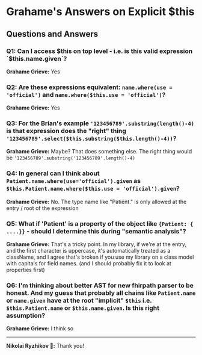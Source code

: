 # Grahame's Answers on Explicit $this

## Questions and Answers

### Q1: Can I access $this on top level - i.e. is this valid expression `$this.name.given`?

**Grahame Grieve:** Yes

### Q2: Are these expressions equivalent: `name.where(use = 'official')` and `name.where($this.use = 'official')`?

**Grahame Grieve:** Yes

### Q3: For the Brian's example `'123456789'.substring(length()-4)` is that expression does the "right" thing `'123456789'.select($this.substring($this.length()-4))`?

**Grahame Grieve:** Maybe? That does something else. The right thing would be `'123456789'.substring('123456789'.length()-4)`

### Q4: In general can I think about `Patient.name.where(use='official').given` as `$this.Patient.name.where($this.use = 'official').given`?

**Grahame Grieve:** No. The type name like "Patient." is only allowed at the entry / root of the expression

### Q5: What if 'Patient' is a property of the object like `{Patient: { ....}}` - should I determine this during "semantic analysis"?

**Grahame Grieve:** That's a tricky point. In my library, if we're at the entry, and the first character is uppercase, it's automatically treated as a className, and I agree that's broken if you use my library on a class model with capitals for field names. (and I should probably fix it to look at properties first)

### Q6: I'm thinking about better AST for new fhirpath parser to be honest. And my guess that probably all chains like `Patient.name` or `name.given` have at the root "implicit" `$this` i.e. `$this.Patient.name` or `$this.name.given`. Is this right assumption?

**Grahame Grieve:** I think so

---

**Nikolai Ryzhikov 🐬:** Thank you!